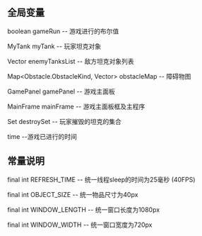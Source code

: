 ## 全局变量

boolean gameRun 
-- 游戏进行的布尔值

MyTank myTank 
-- 玩家坦克对象

Vector<EnemyTank> enemyTanksList
-- 敌方坦克对象列表

Map<Obstacle.ObstacleKind, Vector<Obstacle>> obstacleMap
-- 障碍物图

GamePanel gamePanel
-- 游戏主面板

MainFrame mainFrame
-- 游戏主面板框及主程序

Set<EnemyTank> destroySet
-- 玩家摧毁的坦克的集合

time
--游戏已进行的时间


## 常量说明

final int REFRESH_TIME 
-- 统一线程sleep的时间为25毫秒 (40FPS)

final int OBJECT_SIZE
-- 统一物品尺寸为40px

final int WINDOW_LENGTH
-- 统一窗口长度为1080px

final int WINDOW_WIDTH
-- 统一窗口宽度为720px